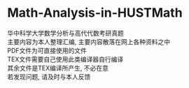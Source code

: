 # Math-Analysis-in-HUSTMath
华中科学大学数学分析与高代代数考研真题\
主要内容为本人整理汇编, 主要内容散落在网上各种资料之中\
PDF文件为可直接使用的文件\
TEX文件需要自己使用此类编译器自行编译\
其余文件是TEX编译所产生, 不必在意\
若发现问题, 请及时与本人反馈
